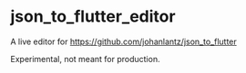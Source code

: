 # json_to_flutter_editor

A live editor for https://github.com/johanlantz/json_to_flutter

Experimental, not meant for production.
